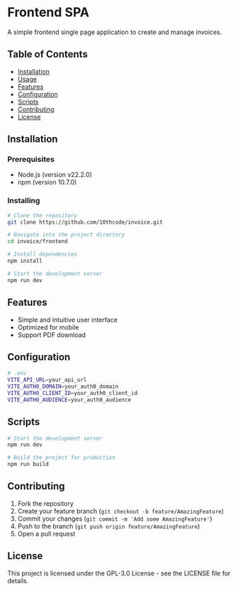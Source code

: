 # Frontend SPA

A simple frontend single page application to create and manage invoices.

## Table of Contents

- [Installation](#installation)
- [Usage](#usage)
- [Features](#features)
- [Configuration](#configuration)
- [Scripts](#scripts)
- [Contributing](#contributing)
- [License](#license)

## Installation

### Prerequisites

- Node.js (version v22.2.0)
- npm (version 10.7.0)

### Installing
```bash
# Clone the repository
git clone https://github.com/10thcode/invoice.git

# Navigate into the project directory
cd invoice/frontend

# Install dependencies
npm install

# Start the development server
npm run dev
```

## Features
- Simple and intuitive user interface
- Optimized for mobile
- Support PDF download

## Configuration
```bash
# .env
VITE_API_URL=your_api_url
VITE_AUTH0_DOMAIN=your_auth0_domain
VITE_AUTH0_CLIENT_ID=your_auth0_client_id
VITE_AUTH0_AUDIENCE=your_auth0_audience
```

## Scripts
```bash
# Start the development server
npm run dev

# Build the project for production
npm run build
```

## Contributing

1. Fork the repository
2. Create your feature branch (`git checkout -b feature/AmazingFeature`)
3. Commit your changes (`git commit -m 'Add some AmazingFeature'`)
4. Push to the branch (`git push origin feature/AmazingFeature`)
5. Open a pull request

## License

This project is licensed under the GPL-3.0 License - see the LICENSE file for details.
